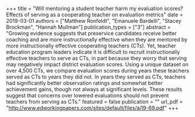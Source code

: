 +++
title = "Will mentoring a student teacher harm my evaluation scores? Effects of serving as a cooperating teacher on evaluation metrics"
date = 2019-03-01
authors = ["Matthew Ronfeldt", "Emanuele Bardelli", "Stacey Brockman", "Hannah Mullman"]
publication_types = ["3"]
abstract = "Growing evidence suggests that preservice candidates receive better coaching and are more instructionally effective when they are mentored by more instructionally effective cooperating teachers (CTs). Yet, teacher education program leaders indicate it is difficult to recruit instructionally effective teachers to serve as CTs, in part because they worry that serving may negatively impact district evaluation scores. Using a unique dataset on over 4,500 CTs, we compare evaluation scores during years these teachers served as CTs to years they did not. In years they served as CTs, teachers had significantly better observation ratings and somewhat better achievement gains, though not always at significant levels. These results suggest that concerns over lowered evaluations should not prevent teachers from serving as CTs."
featured = false
publication = ""
url_pdf = "http://www.edworkingpapers.com/sites/default/files/ai19-69.pdf"
+++


